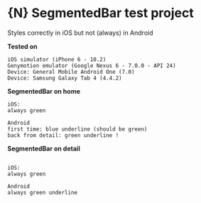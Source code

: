 # {N} SegmentedBar test project
Styles correctly in iOS but not (always) in Android

**Tested on**
```
iOS simulator (iPhone 6 - 10.2)
Genymotion emulator (Google Nexus 6 - 7.0.0 - API 24)
Device: General Mobile Android One (7.0)
Device: Samsung Galaxy Tab 4 (4.4.2)
```


**SegmentedBar on home**
```
iOS: 
always green
```

```
Android
first time: blue underline (should be green)
back from detail: green underline !
```

**SegmentedBar on detail**
```

iOS: 
always green
```

```
Android
always green underline
```